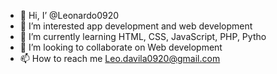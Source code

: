 - 👋 Hi, I’ @Leonardo0920
- 👀 I’m interested app development and web development
- 🌱 I’m currently learning HTML, CSS, JavaScript, PHP, Pytho
- 💞️ I’m looking to collaborate on Web development
- 📫 How to reach me Leo.davila0920@gmail.com

<!---
leonardo0920/leonardo0920 is a ✨ special ✨ repository because its `README.md` (this file) appears on your GitHub profile.
You can click the Preview link to take a look at your changes.
--->
